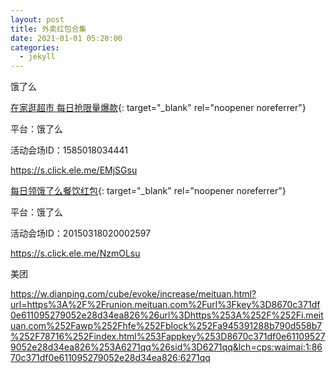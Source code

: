 ```yaml
---
layout: post
title: 外卖红包合集
date: 2021-01-01 05:20:00
categories:
  - jekyll
---
```


饿了么

[在家逛超市 每日抢限量爆款](https://tb.ele.me/wow/ele-ad/act/dgz-xls-online?spm=a219t.14279761.0.0.567c6a15wIF1zD&amp;wh_biz=tm){: target="_blank" rel="noopener noreferrer"}

平台：饿了么

活动会场ID：1585018034441

https://s.click.ele.me/EMjSGsu

[每日领饿了么餐饮红包](https://fc.ele.me/a/dGIuZWxlLm1lL3dvdy96L2VsZS1hZC9zc3IvbmV3LWRnei0wMS0wNjEw?wh_biz=tm%EF%BB%BF){: target="_blank" rel="noopener noreferrer"}

平台：饿了么

活动会场ID：20150318020002597

https://s.click.ele.me/NzmOLsu

美团

https://w.dianping.com/cube/evoke/increase/meituan.html?url=https%3A%2F%2Frunion.meituan.com%2Furl%3Fkey%3D8670c371df0e611095279052e28d34ea826%26url%3Dhttps%253A%252F%252Fi.meituan.com%252Fawp%252Fhfe%252Fblock%252Fa945391288b790d558b7%252F78716%252Findex.html%253Fappkey%253D8670c371df0e611095279052e28d34ea826%253A6271qq%26sid%3D6271qq&lch=cps:waimai:1:8670c371df0e611095279052e28d34ea826:6271qq
